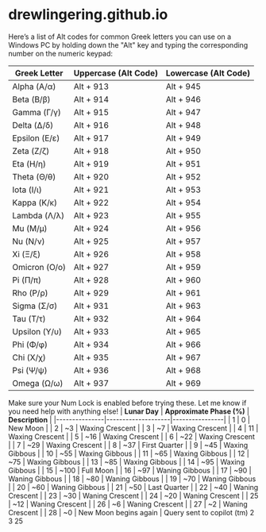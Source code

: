 # drewlingering.github.io
Here’s a list of Alt codes for common Greek letters you can use on a Windows PC by holding down the "Alt" key and typing the corresponding number on the numeric keypad:

| **Greek Letter** | **Uppercase (Alt Code)** | **Lowercase (Alt Code)** |
|-------------------|--------------------------|--------------------------|
| Alpha (Α/α)      | Alt + 913               | Alt + 945               |
| Beta (Β/β)       | Alt + 914               | Alt + 946               |
| Gamma (Γ/γ)      | Alt + 915               | Alt + 947               |
| Delta (Δ/δ)      | Alt + 916               | Alt + 948               |
| Epsilon (Ε/ε)    | Alt + 917               | Alt + 949               |
| Zeta (Ζ/ζ)       | Alt + 918               | Alt + 950               |
| Eta (Η/η)        | Alt + 919               | Alt + 951               |
| Theta (Θ/θ)      | Alt + 920               | Alt + 952               |
| Iota (Ι/ι)       | Alt + 921               | Alt + 953               |
| Kappa (Κ/κ)      | Alt + 922               | Alt + 954               |
| Lambda (Λ/λ)     | Alt + 923               | Alt + 955               |
| Mu (Μ/μ)         | Alt + 924               | Alt + 956               |
| Nu (Ν/ν)         | Alt + 925               | Alt + 957               |
| Xi (Ξ/ξ)         | Alt + 926               | Alt + 958               |
| Omicron (Ο/ο)    | Alt + 927               | Alt + 959               |
| Pi (Π/π)         | Alt + 928               | Alt + 960               |
| Rho (Ρ/ρ)        | Alt + 929               | Alt + 961               |
| Sigma (Σ/σ)      | Alt + 931               | Alt + 963               |
| Tau (Τ/τ)        | Alt + 932               | Alt + 964               |
| Upsilon (Υ/υ)    | Alt + 933               | Alt + 965               |
| Phi (Φ/φ)        | Alt + 934               | Alt + 966               |
| Chi (Χ/χ)        | Alt + 935               | Alt + 967               |
| Psi (Ψ/ψ)        | Alt + 936               | Alt + 968               |
| Omega (Ω/ω)      | Alt + 937               | Alt + 969               |

Make sure your Num Lock is enabled before trying these. Let me know if you need help with anything else!
| **Lunar Day** | **Approximate Phase (%)** | **Description** |
|---------------|--------------------|----------------|
|  1 |  0  |  New Moon |
|  2 |  ~3  |  Waxing Crescent |
|  3 |  ~7  |  Waxing Crescent |
|  4 |  11  |  Waxing Crescent |
|  5 |  ~16  |  Waxing Crescent |
|  6 |  ~22  |  Waxing Crescent |
|  7 |  ~29  |  Waxing Crescent |
|  8 |  ~37  |  First Quarter |
|  9 |  ~45  |  Waxing Gibbous |
|  10 |  ~55  |  Waxing Gibbous |
|  11 |  ~65  |  Waxing Gibbous |
|  12 |  ~75  |  Waxing Gibbous |
|  13 |  ~85  |  Waxing Gibbous |
|  14 |  ~95  |  Waxing Gibbous |
|  15 |  ~100  |  Full Moon |
|  16 |  ~97  |  Waning Gibbous |
|  17 |  ~90  |  Waning Gibbous |
|  18 |  ~80  |  Waning Gibbous |
|  19 |  ~70  |  Waning Gibbous |
|  20 |  ~60  |  Waning Gibbous |
|  21 |  ~50  |  Last Quarter |
|  22 |  ~40  |  Waning Crescent |
|  23 |  ~30  |  Waning Crescent |
|  24 |  ~20  |  Waning Crescent |
|  25 |  ~12  |  Waning Crescent |
|  26 |  ~6  |  Waning Crescent |
|  27 |  ~2  |  Waning Crescent |
|  28 |  ~0  |  New Moon begins again |
Query sent to copilot (tm) 2 3 25
